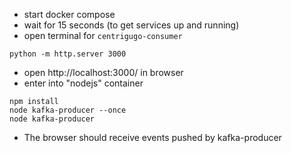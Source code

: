 - start docker compose
- wait for 15 seconds (to get services up and running)
- open terminal for `centrigugo-consumer`

```
python -m http.server 3000
```

- open http://localhost:3000/ in browser
- enter into "nodejs" container

```
npm install
node kafka-producer --once
node kafka-producer
```

- The browser should receive events pushed by kafka-producer
